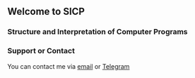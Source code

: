## Welcome to SICP

### Structure and Interpretation of Computer Programs


### Support or Contact

You can contact me via [email](ottodeng9@gmail.com) or [Telegram](t.me/Ottodeng)
